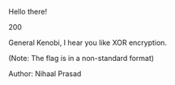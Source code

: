 Hello there!

200

General Kenobi, I hear you like XOR encryption.

(Note: The flag is in a non-standard format)

Author: Nihaal Prasad
